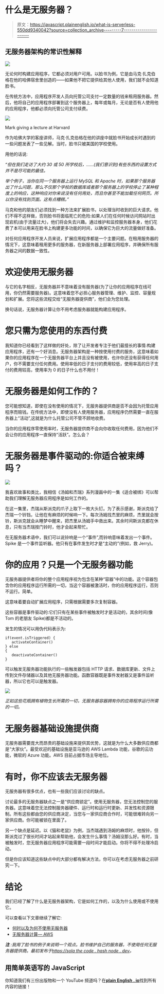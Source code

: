 # 什么是无服务器？

> 原文：<https://javascript.plainenglish.io/what-is-serverless-550dd9340042?source=collection_archive---------7----------------------->

## 无服务器架构的常识性解释

![](img/fa48b7f0d586f4495928f8bfa5f34e00.png)

无论何时构建应用程序，它都必须对用户可用。以脸书为例，它是由马克·扎克伯格在他的哈佛宿舍里创造的——如果他不把它提供给其他人使用，我们就不会知道脸书。

在传统方法中，应用程序开发人员向托管公司支付一定数量的钱来租用服务器。然后，他将自己的应用程序部署到这个服务器上，每年或每月，无论是否有人使用他的应用程序，他都必须向托管公司支付续费。

![](img/2d7a2dc70365d1a574987c85e5b2a5f4.png)

Mark giving a lecture at Harvard

作为哈佛大学的客座讲师，马克·扎克伯格在他的讲座中就脸书开始成长时遇到的一些问题发表了一些见解。当时，脸书只被美国的学校使用。

用他的话说:

*“但在我们走访了大约 30 或 50 所学校后，……(我们意识到)有些东西的设置方式并不是尽可能的最佳。*

*举个例子，当你在同一个服务器上运行 MySQL 和 Apache 时，如果那个服务器出了什么问题，那么不仅那个学校的数据库或者那个服务器上的学校停止了某种程度上的响应，这种响应对你来说没有任何用处，而且你甚至不能加载任何网页。所以你没有找到页面。这有点糟糕。”*

马克和他的朋友们必须找到一种方法来扩展脸书，以处理当时收到的巨大请求。他们不得不这样做，否则脸书将面临死亡的危险:如果人们在任何时候访问网站时出现宕机(由于流量过大)，他们将会失去兴趣。通过维护和监控服务器本身，他们花费了本可以用来在脸书上构建更多功能的时间，以确保它为巨大的流量做好准备。

对任何应用程序开发人员来说，扩展应用程序都是一个主要问题。在租用服务器的情况下，这意味着租用更多的服务器，在新服务器上部署应用程序，并确保所有服务器之间的数据一致性。

# 欢迎使用无服务器

与它的名字相反，无服务器并不意味着没有服务器(为了让你的应用程序在线可用，你仍然需要服务器)。这意味着您不必担心服务器管理、维护、监控、容量规划和扩展。您将这些流程交给“无服务器提供商”，他们会为您处理。

换句话说，无服务器计算让你不用考虑服务器就能构建应用程序。

# 您只需为您使用的东西付费

我知道你已经看到了这样做的好处，除了让开发者专注于他们最擅长的事情:构建应用程序，还有一个好消息。无服务器架构是一种按使用付费的服务，这意味着如果你的应用程序在一个无服务器平台上并且没有被使用，也许你还没有获得任何用户，你不需要支付任何费用。使用率低的日子支付的费用较低，使用率高的日子支付的费用较高，使用率为 0 的日子什么也不用付！

# 无服务器是如何工作的？

您可能想知道，即使在没有使用的情况下，无服务器提供商是否不会因为托管应用程序而赔钱。在传统方法中，即使没有人使用服务器，应用程序仍然需要一直在服务器上“活动”,这就是为什么托管公司不管不顾地收费。

当你的应用程序零使用率时，无服务器提供商不会向你收取任何费用，因为他们不会让你的应用程序一直保持“活跃”。怎么会？

# 无服务器是事件驱动的:你适合被束缚吗？

![](img/c08e1f8f0c79392b8da6cf79d0d28eb2.png)

我喜欢故事和类比，我相信《汤姆和杰瑞》系列漫画中的一集《适合被绑》可以帮助我们理解无服务器应用程序是如何工作的。

在这一集里，杰瑞从斯派克的爪子上取下一枚大头钉。为了表示感谢，斯派克给了杰瑞一个铃铛，让他在有麻烦的时候响一下。每次汤姆找杰里的麻烦，杰里就会按铃，斯派克就会从睡梦中醒来，把杰里从汤姆手中救出来。其余时间斯派克都在休息，只有当杰瑞按门铃时，他才会起来帮忙。

在无服务器术语中，我们可以说铃响是一个“事件”,而铃响意味着发出一个事件。Spike 是一个事件监听器。他只有在事件发生时才是“主动的”(例如，救 Jerry)。

# 你的应用？只是一个无服务器功能

无服务器提供者将你的整个应用程序视为包含在某种“容器”中的功能。这个容器包含你的应用程序运行所需的一切，当这个容器被激活时，你的应用程序运行，否则不运行。简单。

这意味着要自动扩展应用程序，只需根据需要多次复制容器。

这些容器是事件驱动的:它们只有在某些事件被触发时才是活动的，其余时间(像 Tom 的老朋友 Spike)都是不活动的。

发生的情况可以用伪代码表示为:

```
if(event.isTriggered) { 
   activateContainer() 
} else 
{ 
   deactivateContainer() 
}
```

可以触发无服务器功能执行的一些触发器包括 HTTP 请求、数据库更新、文件上传到文件存储器以及其他无服务器功能。函数容器既是事件发射器又是事件监听器，所以它也可以是触发器。

![](img/0b0bb5700448553df20ac4d65556f7d3.png)

*正如这些花瓶拥有植物生长所需的一切，无服务器容器拥有你的应用程序运行所需的一切。*

# 无服务器基础设施提供商

无服务器需要庞大而昂贵的基础设施来提供其优势，这就是为什么大多数供应商都是“大家伙”。最受欢迎的基础设施是亚马逊的 AWS Lambda 功能，谷歌的云功能，微软的 Azure 功能。AWS 目前占据市场主导地位。

# 有时，你不应该去无服务器

无服务器有很多优点，也有一些我们应该讨论的缺点。

讨论最多的无服务器缺点之一是“供应商锁定”。使用无服务器，您无法控制您的服务器。这意味着您无法控制服务器硬件、运行时和运行时更新、并发性和资源限制。所有这些都由您的供应商决定，当您与一家供应商合作时，可能很难转向另一家供应商。你可能被锁在里面了。

另一个缺点是延迟。以《猫和老鼠》为例，当杰瑞遇到汤姆的麻烦时，他按铃，但斯派克过了很长时间才站起来帮助他，会发生什么事情？汤姆没那么好。有时，当被触发时，您无服务器应用程序可能需要一段时间才能启动。你将不得不处理冷启动。

但是你应该知道这些缺点中的大部分都有解决方法，你可以在考虑无服务器之前研究一下。

# 结论

我们已经了解了什么是无服务器架构，它是如何工作的，以及为什么使用或不使用它。

可以查看以下文章继续了解它:

*   [何时以及为何不使用无服务器](https://www.serverless.com/blog/when-why-not-use-serverless)
*   [无服务器计算— AWS](https://aws.amazon.com/serverless/)

***注*** *:我用了脸书的例子来说明一个观点。脸书维护自己的服务器，不使用任何无服务器提供商。最初发布于*[*https://sola the code . hash node . dev*](https://solathecoder.hashnode.dev/what-is-serverless-ckedtecdx02jhsgs1a4lvfb6v)*。*

## **用简单英语写的 JavaScript**

你知道我们有三份出版物和一个 YouTube 频道吗？在[**plain English . io**](https://plainenglish.io/)找到所有内容的链接！
